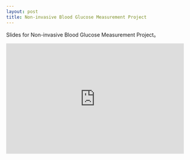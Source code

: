 ```yaml
---
layout: post
title: Non-invasive Blood Glucose Measurement Project
---
```


Slides for Non-invasive Blood Glucose Measurement Project。

<iframe src="https://docs.google.com/presentation/d/e/2PACX-1vR42DjuIMN4x5L3zO5gH-7caavBHeRiCslZR9Q9cLkkU-6sAa6PsPTU3wtcz7dRoxrv3LIAu72azFFv/embed?start=true&loop=true&delayms=3000" frameborder="0" width="480" height="299" allowfullscreen="true" mozallowfullscreen="true" webkitallowfullscreen="true"></iframe>
